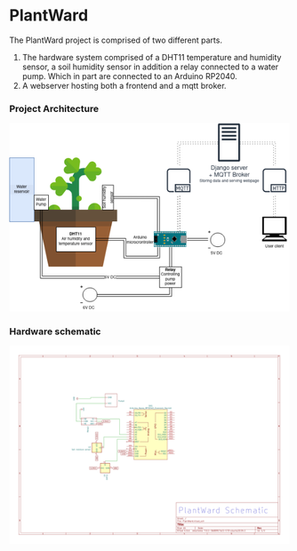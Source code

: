 # PlantWard

The PlantWard project is comprised of two different parts.

1. The hardware system comprised of a DHT11 temperature and humidity sensor, a soil humidity sensor in addition a relay connected to a water pump. Which in part are connected to an Arduino RP2040.
2. A webserver hosting both a frontend and a mqtt broker.

### Project Architecture
![Alt text](./plantward_architecture.png)

### Hardware schematic
<img style="background-color: white;" src="./plantward_schematic.svg">
